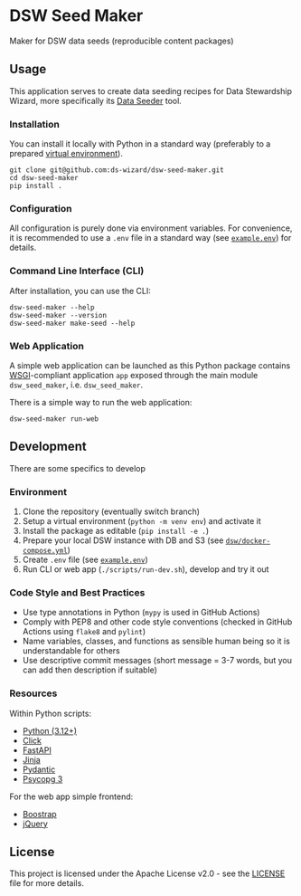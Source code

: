 # DSW Seed Maker

Maker for DSW data seeds (reproducible content packages)

## Usage

This application serves to create data seeding recipes for Data Stewardship Wizard, 
more specifically its [Data Seeder](https://github.com/ds-wizard/engine-tools/tree/develop/packages/dsw-data-seeder) tool.

### Installation

You can install it locally with Python in a standard way (preferably to a prepared
[virtual environment](https://docs.python.org/3/library/venv.html)). 

```shell
git clone git@github.com:ds-wizard/dsw-seed-maker.git
cd dsw-seed-maker
pip install .
```

### Configuration

All configuration is purely done via environment variables. For convenience, 
it is recommended to use a `.env` file in a standard way (see [`example.env`](example.env)) 
for details.

### Command Line Interface (CLI)

After installation, you can use the CLI:

```shell
dsw-seed-maker --help
dsw-seed-maker --version
dsw-seed-maker make-seed --help
```

### Web Application

A simple web application can be launched as this Python package contains 
[WSGI](https://wsgi.readthedocs.io/en/latest/index.html)-compliant application 
`app` exposed through the main module `dsw_seed_maker`, i.e. `dsw_seed_maker`.

There is a simple way to run the web application:

```shell
dsw-seed-maker run-web
```

## Development

There are some specifics to develop

### Environment

1. Clone the repository (eventually switch branch)
2. Setup a virtual environment (`python -m venv env`) and activate it
3. Install the package as editable (`pip install -e .`)
4. Prepare your local DSW instance with DB and S3 (see [`dsw/docker-compose.yml`](dsw/docker-compose.yml))
5. Create `.env` file (see [`example.env`](example.env))
6. Run CLI or web app (`./scripts/run-dev.sh`), develop and try it out

### Code Style and Best Practices

- Use type annotations in Python (`mypy` is used in GitHub Actions)
- Comply with PEP8 and other code style conventions (checked in GitHub Actions using `flake8` and `pylint`)
- Name variables, classes, and functions as sensible human being so it is understandable for others
- Use descriptive commit messages (short message = 3-7 words, but you can add then description if suitable)

### Resources

Within Python scripts:

- [Python (3.12+)](https://docs.python.org/3/)
- [Click](https://click.palletsprojects.com/en/stable/)
- [FastAPI](https://fastapi.tiangolo.com/)
- [Jinja](https://jinja.palletsprojects.com/en/stable/templates/)
- [Pydantic](https://docs.pydantic.dev/latest/)
- [Psycopg 3](https://www.psycopg.org/psycopg3/)

For the web app simple frontend:

- [Boostrap](https://getbootstrap.com/)
- [jQuery](https://jquery.com/)

## License

This project is licensed under the Apache License v2.0 - see the 
[LICENSE](LICENSE) file for more details.

